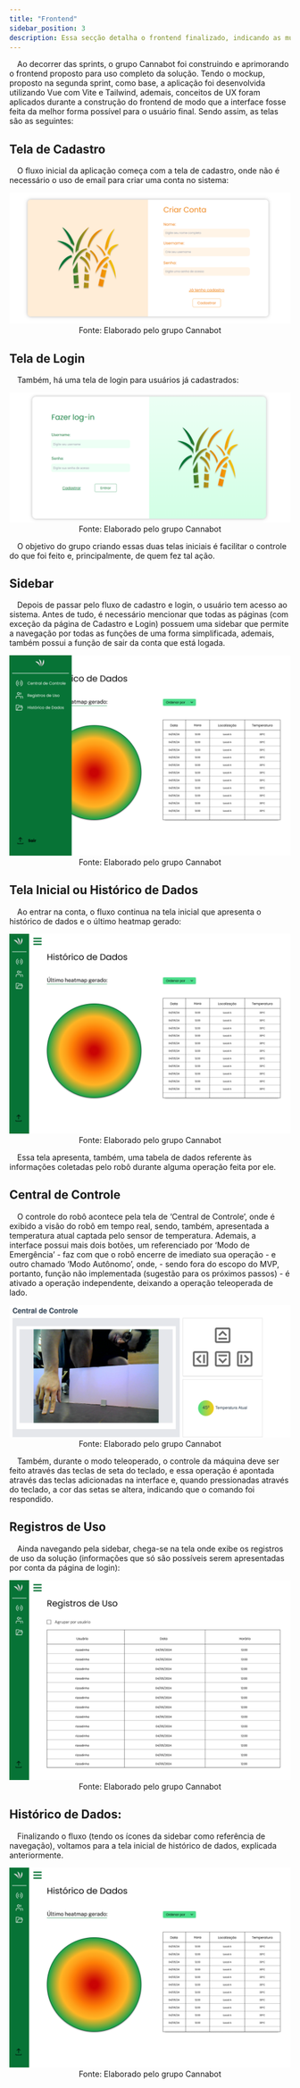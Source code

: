 ```yaml
---
title: "Frontend"
sidebar_position: 3
description: Essa secção detalha o frontend finalizado, indicando as mudanças feitras ao decorrer do projeto.
---
```


&emsp;Ao decorrer das sprints, o grupo Cannabot foi construindo e aprimorando o frontend proposto para uso completo da solução. Tendo o mockup, proposto na segunda sprint, como base, a aplicação foi desenvolvida utilizando Vue com Vite e Tailwind, ademais, conceitos de UX foram aplicados durante a construção do frontend de modo que a interface fosse feita da melhor forma possível para o usuário final. Sendo assim, as telas são as seguintes:

## Tela de Cadastro

&emsp;O fluxo inicial da aplicação começa com a tela de cadastro, onde não é necessário o uso de email para criar uma conta no sistema:

<div align="center">

![](../../../../..\docs\static\img\sprint5\cadastro.png)
Fonte: Elaborado pelo grupo Cannabot
</div>

## Tela de Login

&emsp;Também, há uma tela de login para usuários já cadastrados:

<div align="center">

![](../../../../..\docs\static\img\sprint5\login.png)
Fonte: Elaborado pelo grupo Cannabot
</div>

&emsp;O objetivo do grupo criando essas duas telas iniciais é facilitar o controle do que foi feito e, principalmente, de quem fez tal ação. 

## Sidebar

&emsp;Depois de passar pelo fluxo de cadastro e login, o usuário tem acesso ao sistema. Antes de tudo, é necessário mencionar que todas as páginas (com exceção da página de Cadastro e Login) possuem uma sidebar que permite a navegação por todas as funções de uma forma simplificada, ademais, também possui a função de sair da conta que está logada.

<div align="center">

![](../../../../..\docs\static\img\sprint5\homeside.png)
Fonte: Elaborado pelo grupo Cannabot
</div>

## Tela Inicial ou Histórico de Dados

&emsp;Ao entrar na conta, o fluxo continua na tela inicial que apresenta o histórico de dados e o último heatmap gerado:

<div align="center">

![](../../../../..\docs\static\img\sprint5\home.png)
Fonte: Elaborado pelo grupo Cannabot
</div>

&emsp;Essa tela apresenta, também, uma tabela de dados referente às informações coletadas pelo robô durante alguma operação feita por ele.

## Central de Controle

&emsp;O controle do robô acontece pela tela de ‘Central de Controle’, onde é exibido a visão do robô em tempo real, sendo, também, apresentada a temperatura atual captada pelo sensor de temperatura. Ademais, a interface possui mais dois botões, um referenciado por ‘Modo de Emergência’ - faz com que o robô encerre de imediato sua operação - e outro chamado ‘Modo Autônomo’, onde, - sendo fora do escopo do MVP, portanto, função não implementada (sugestão para os próximos passos) - é ativado a operação independente, deixando a operação teleoperada de lado.

<div align="center">

![](../../../../..\docs\static\img\sprint3\movement.png)
Fonte: Elaborado pelo grupo Cannabot
</div>

&emsp;Também, durante o modo teleoperado, o controle da máquina deve ser feito através das teclas de seta do teclado, e essa operação é apontada através das teclas adicionadas na interface e, quando pressionadas através do teclado, a cor das setas se altera, indicando que o comando foi respondido.

## Registros de Uso

&emsp;Ainda navegando pela sidebar, chega-se na tela onde exibe os registros de uso da solução (informações que só são possíveis serem apresentadas por conta da página de login):

<div align="center">

![](../../../../..\docs\static\img\sprint5\uso.png)
Fonte: Elaborado pelo grupo Cannabot
</div>

## Histórico de Dados:

&emsp;Finalizando o fluxo (tendo os ícones da sidebar como referência de navegação), voltamos para a tela inicial de histórico de dados, explicada anteriormente.

<div align="center">

![](../../../../..\docs\static\img\sprint5\home.png)
Fonte: Elaborado pelo grupo Cannabot
</div>